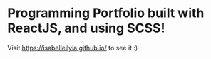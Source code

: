 # Programming Portfolio built with ReactJS, and using SCSS!

Visit https://isabelleilyia.github.io/ to see it :)


